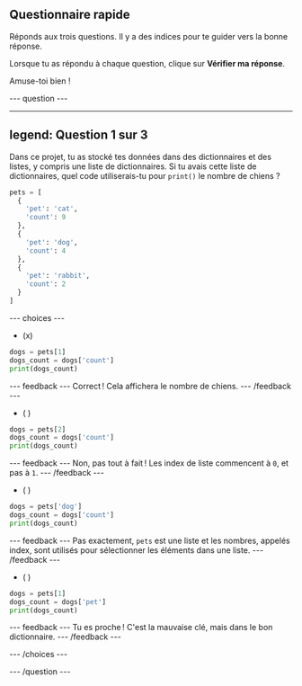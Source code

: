 ## Questionnaire rapide

Réponds aux trois questions. Il y a des indices pour te guider vers la bonne réponse.

Lorsque tu as répondu à chaque question, clique sur **Vérifier ma réponse**.

Amuse-toi bien !

--- question ---

---
legend: Question 1 sur 3
---

Dans ce projet, tu as stocké tes données dans des dictionnaires et des listes, y compris une liste de dictionnaires. Si tu avais cette liste de dictionnaires, quel code utiliserais-tu pour `print()` le nombre de chiens ?

```python
pets = [
  {
    'pet': 'cat',
    'count': 9
  },
  {
    'pet': 'dog',
    'count': 4
  },
  {
    'pet': 'rabbit',
    'count': 2
  }
]
```

--- choices ---

- (x)
```python
dogs = pets[1]
dogs_count = dogs['count']
print(dogs_count)
```

  --- feedback --- Correct ! Cela affichera le nombre de chiens. --- /feedback ---

- ( )
```python
dogs = pets[2]
dogs_count = dogs['count']
print(dogs_count)
```

  --- feedback --- Non, pas tout à fait ! Les index de liste commencent à `0`, et pas à `1`. --- /feedback ---

- ( )
```python
dogs = pets['dog']
dogs_count = dogs['count']
print(dogs_count)
```

  --- feedback --- Pas exactement, `pets` est une liste et les nombres, appelés index, sont utilisés pour sélectionner les éléments dans une liste. --- /feedback ---

- ( )
```python
dogs = pets[1]
dogs_count = dogs['pet']
print(dogs_count)
```

  --- feedback --- Tu es proche ! C'est la mauvaise clé, mais dans le bon dictionnaire. --- /feedback ---

--- /choices ---

--- /question ---
